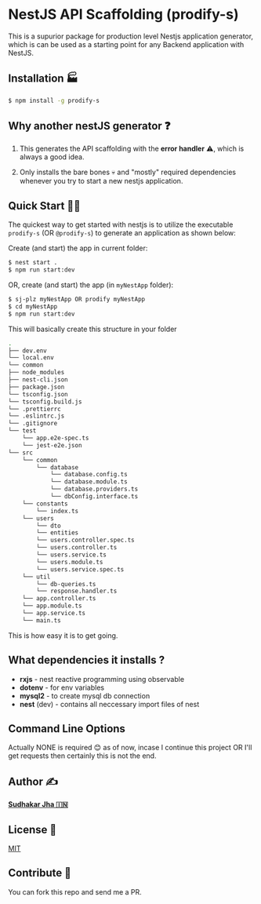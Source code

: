 

# NestJS API Scaffolding (prodify-s)

This is a supurior package for production level Nestjs application generator, which is can be used as a starting point for any Backend application with NestJS.

## Installation 🏭

```bash
$ npm install -g prodify-s
```

## Why another nestJS generator ❓

1.  This generates the API scaffolding with the **error handler** ⚠️, which is always a good idea.

2.  Only installs the bare bones 💀 and "mostly" required dependencies whenever you try to start a new nestjs application.

## Quick Start 🏃‍♂️

The quickest way to get started with nestjs is to utilize the executable `prodify-s` (OR `@prodify-s`) to generate an application as shown below:

Create (and start) the app in current folder:

```bash
$ nest start .
$ npm run start:dev
```

OR, create (and start) the app (in `myNestApp` folder):

```bash
$ sj-plz myNestApp OR prodify myNestApp
$ cd myNestApp
$ npm run start:dev
```

This will basically create this structure in your folder

```bash
.
├── dev.env
└── local.env
└── common
├── node_modules
├── nest-cli.json
├── package.json
└── tsconfig.json
└── tsconfig.build.js
└── .prettierrc
└── .eslintrc.js
└── .gitignore
└── test
    └── app.e2e-spec.ts
    └── jest-e2e.json
└── src
    └── common
        └── database
            └── database.config.ts
            └── database.module.ts
            └── database.providers.ts
            └── dbConfig.interface.ts
    └── constants
        └── index.ts
    └── users
        └── dto
        └── entities
        └── users.controller.spec.ts
        └── users.controller.ts
        └── users.service.ts
        └── users.module.ts
        └── users.service.spec.ts
    └── util
        └── db-queries.ts
        └── response.handler.ts
    └── app.controller.ts
    └── app.module.ts
    └── app.service.ts
    └── main.ts
```

This is how easy it is to get going.

<!-- ## A picture is worth a thousand words. -->

<!-- <p align='center'>
<img src='https://raw.githubusercontent.com/sj3777/master/SCREENCAST.svg' width='600' alt='express-draft'>
</p> -->

## What dependencies it installs ?

- **rxjs** - nest reactive programming using observable 
- **dotenv** - for env variables
- **mysql2** - to create mysql db connection
- **nest** (dev) - contains all neccessary import files of nest

## Command Line Options

Actually NONE is required 😊 as of now, incase I continue this project OR I'll get requests then certainly this is not the end.

## Author ✍️

[**Sudhakar Jha 🇮🇳**](https://github.com/Sj3777/)


## License 🎫

[MIT](LICENSE)

## Contribute 🤝

You can fork this repo and send me a PR.